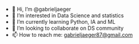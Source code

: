 - 👋 Hi, I’m @gabrieljaeger
- 👀 I’m interested in Data Science and statistics
- 🌱 I’m currently learning Python, IA and ML
- 💞️ I’m looking to collaborate on DS community
- 📫 How to reach me: gabrieljaeger87@gmail.com

<!---
gabrieljaeger/gabrieljaeger is a ✨ special ✨ repository because its `README.md` (this file) appears on your GitHub profile.
You can click the Preview link to take a look at your changes.
--->
